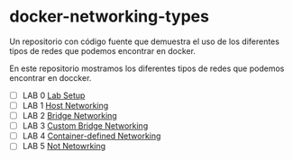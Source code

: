 # docker-networking-types
Un repositorio con código fuente que demuestra el uso de los diferentes tipos de redes que podemos encontrar en docker.

En este repositorio mostramos los diferentes tipos de redes que podemos encontrar en doccker.

- [ ] LAB 0 [Lab Setup](./LAB-00.RM)
- [ ] LAB 1 [Host Networking]()
- [ ] LAB 2 [Bridge Networking]()
- [ ] LAB 3 [Custom Bridge Networking]()
- [ ] LAB 4 [Container-defined Networking]()
- [ ] LAB 5 [Not Netowrking]()
